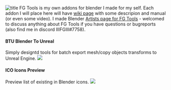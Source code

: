 ![title](https://i.imgur.com/Z3LPVmc.png)
FG Tools is my own addons for blender I made for my self.
Each addon I will place here will have [wiki page](https://github.com/IIIFGIII/FG_Tools/wiki) with some descripion and manual (or even some video).
I made Blender [Artists page for FG Tools](https://blenderartists.org/t/fg-tools/1303872) - welcomed to discuss anything about FG Tools if you have questions or bugreports (also find me in discord IIIFGIII#7758).


#### BTU Blender To Unreal
Simply designtd tools for batch export mesh/copy objects transforms to Unreal Engine.
![](https://i.imgur.com/ZoVP59l.gif)

#### ICO Icons Preview
Preview list of existing in Blender icons.
![](https://i.imgur.com/K4NpnJ9.gif)

